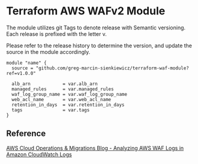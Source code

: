 # Terraform AWS WAFv2 Module

The module utilizes git Tags to denote release with Semantic versioning. Each release is prefixed with the letter v.

Please refer to the release history to determine the version, and update the source in the module accordingly.

```
module "name" {
  source = "github.com/greg-marcin-sienkiewicz/terraform-waf-module?ref=v1.0.0"

  alb_arn            = var.alb_arn
  managed_rules      = var.managed_rules
  waf_log_group_name = var.waf_log_group_name
  web_acl_name       = var.web_acl_name
  retention_in_days  = var.retention_in_days
  tags               = var.tags
}
```

## Reference

[AWS Cloud Operations & Migrations Blog - Analyzing AWS WAF Logs in Amazon CloudWatch Logs](https://aws.amazon.com/blogs/mt/analyzing-aws-waf-logs-in-amazon-cloudwatch-logs/?ck_subscriber_id=1520976344)
